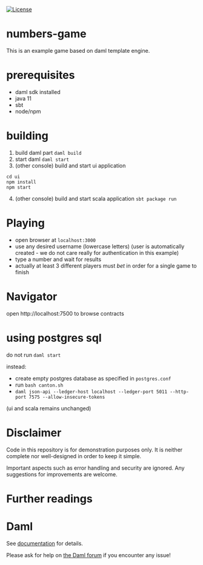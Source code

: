[![License](https://img.shields.io/badge/License-Apache%202.0-blue.svg)](https://github.com/digital-asset/daml/blob/main/LICENSE)

# numbers-game

This is an example game based on daml template engine.

# prerequisites

- daml sdk installed
- java 11
- sbt
- node/npm

# building

1. build daml part
`daml build`
2. start daml
`daml start`
3. (other console) build and start ui application
```
cd ui
npm install
npm start
```
4. (other console) build and start scala application
`sbt package run`

# Playing

- open browser at `localhost:3000` 
- use any desired  username (lowercase letters)
  (user is automatically created - we do not care really for authentication in this example)
- type a number and wait for results
- actually at least 3 different players must *bet* in order for a single game to finish

# Navigator

open http://localhost:7500 to browse contracts


# using postgres sql
do not run `daml start`

instead:
- create empty postgres database as specified in `postgres.conf`
- run `bash canton.sh`
- `daml json-api --ledger-host localhost --ledger-port 5011 --http-port 7575 --allow-insecure-tokens`

(ui and scala remains unchanged)

# Disclaimer

Code in this repository is for demonstration purposes only.
It is neither complete nor well-designed in order to keep it simple.

Important aspects such as error handling and security are ignored.
Any suggestions for improvements are welcome.

# Further readings
# Daml 
See [documentation] for details.

[documentation]: https://docs.daml.com/getting-started/installation.html

Please ask for help on [the Daml forum] if you encounter any issue!

[the Daml forum]: https://discuss.daml.com
